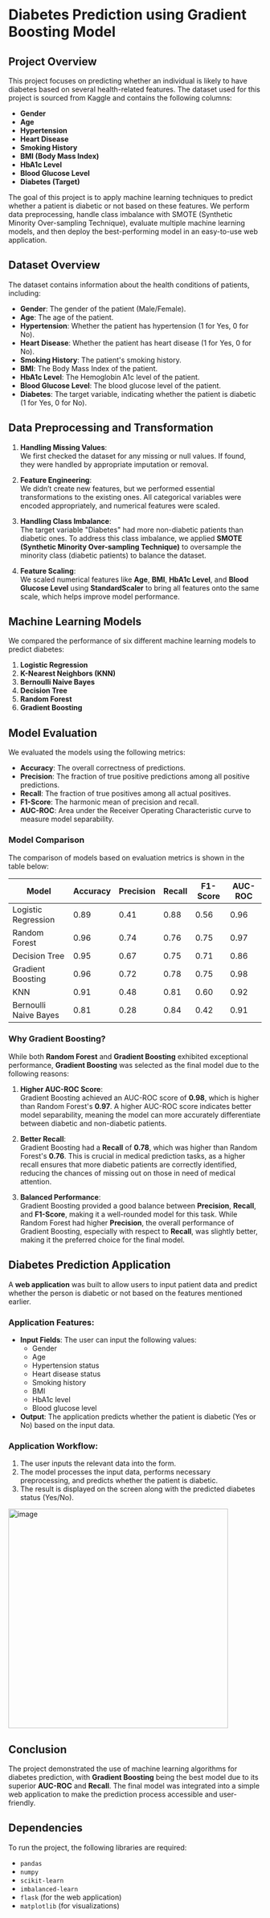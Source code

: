 # Diabetes Prediction using Gradient Boosting Model

## Project Overview
This project focuses on predicting whether an individual is likely to have diabetes based on several health-related features. The dataset used for this project is sourced from Kaggle and contains the following columns:

- **Gender**
- **Age**
- **Hypertension**
- **Heart Disease**
- **Smoking History**
- **BMI (Body Mass Index)**
- **HbA1c Level**
- **Blood Glucose Level**
- **Diabetes (Target)**

The goal of this project is to apply machine learning techniques to predict whether a patient is diabetic or not based on these features. We perform data preprocessing, handle class imbalance with SMOTE (Synthetic Minority Over-sampling Technique), evaluate multiple machine learning models, and then deploy the best-performing model in an easy-to-use web application.

## Dataset Overview
The dataset contains information about the health conditions of patients, including:
- **Gender**: The gender of the patient (Male/Female).
- **Age**: The age of the patient.
- **Hypertension**: Whether the patient has hypertension (1 for Yes, 0 for No).
- **Heart Disease**: Whether the patient has heart disease (1 for Yes, 0 for No).
- **Smoking History**: The patient's smoking history.
- **BMI**: The Body Mass Index of the patient.
- **HbA1c Level**: The Hemoglobin A1c level of the patient.
- **Blood Glucose Level**: The blood glucose level of the patient.
- **Diabetes**: The target variable, indicating whether the patient is diabetic (1 for Yes, 0 for No).

## Data Preprocessing and Transformation

1. **Handling Missing Values**:  
   We first checked the dataset for any missing or null values. If found, they were handled by appropriate imputation or removal.

2. **Feature Engineering**:  
   We didn’t create new features, but we performed essential transformations to the existing ones. All categorical variables were encoded appropriately, and numerical features were scaled.

3. **Handling Class Imbalance**:  
   The target variable "Diabetes" had more non-diabetic patients than diabetic ones. To address this class imbalance, we applied **SMOTE (Synthetic Minority Over-sampling Technique)** to oversample the minority class (diabetic patients) to balance the dataset.

4. **Feature Scaling**:  
   We scaled numerical features like **Age**, **BMI**, **HbA1c Level**, and **Blood Glucose Level** using **StandardScaler** to bring all features onto the same scale, which helps improve model performance.

## Machine Learning Models
We compared the performance of six different machine learning models to predict diabetes:

1. **Logistic Regression**
2. **K-Nearest Neighbors (KNN)**
3. **Bernoulli Naive Bayes**
4. **Decision Tree**
5. **Random Forest**
6. **Gradient Boosting**

## Model Evaluation
We evaluated the models using the following metrics:
- **Accuracy**: The overall correctness of predictions.
- **Precision**: The fraction of true positive predictions among all positive predictions.
- **Recall**: The fraction of true positives among all actual positives.
- **F1-Score**: The harmonic mean of precision and recall.
- **AUC-ROC**: Area under the Receiver Operating Characteristic curve to measure model separability.

### Model Comparison
The comparison of models based on evaluation metrics is shown in the table below:

| Model                | Accuracy | Precision | Recall | F1-Score | AUC-ROC |
|----------------------|----------|-----------|--------|----------|---------|
| Logistic Regression   | 0.89     | 0.41      | 0.88   | 0.56     | 0.96    |
| Random Forest         | 0.96     | 0.74      | 0.76   | 0.75     | 0.97    |
| Decision Tree         | 0.95     | 0.67      | 0.75   | 0.71     | 0.86    |
| Gradient Boosting     | 0.96     | 0.72      | 0.78   | 0.75     | 0.98    |
| KNN                   | 0.91     | 0.48      | 0.81   | 0.60     | 0.92    |
| Bernoulli Naive Bayes | 0.81     | 0.28      | 0.84   | 0.42     | 0.91    |

### Why Gradient Boosting?

While both **Random Forest** and **Gradient Boosting** exhibited exceptional performance, **Gradient Boosting** was selected as the final model due to the following reasons:

1. **Higher AUC-ROC Score**:  
   Gradient Boosting achieved an AUC-ROC score of **0.98**, which is higher than Random Forest's **0.97**. A higher AUC-ROC score indicates better model separability, meaning the model can more accurately differentiate between diabetic and non-diabetic patients.

2. **Better Recall**:  
   Gradient Boosting had a **Recall** of **0.78**, which was higher than Random Forest's **0.76**. This is crucial in medical prediction tasks, as a higher recall ensures that more diabetic patients are correctly identified, reducing the chances of missing out on those in need of medical attention.

3. **Balanced Performance**:  
   Gradient Boosting provided a good balance between **Precision**, **Recall**, and **F1-Score**, making it a well-rounded model for this task. While Random Forest had higher **Precision**, the overall performance of Gradient Boosting, especially with respect to **Recall**, was slightly better, making it the preferred choice for the final model.

## Diabetes Prediction Application

A **web application** was built to allow users to input patient data and predict whether the person is diabetic or not based on the features mentioned earlier. 

### Application Features:
- **Input Fields**: The user can input the following values:
  - Gender
  - Age
  - Hypertension status
  - Heart disease status
  - Smoking history
  - BMI
  - HbA1c level
  - Blood glucose level
- **Output**: The application predicts whether the patient is diabetic (Yes or No) based on the input data.

### Application Workflow:
1. The user inputs the relevant data into the form.
2. The model processes the input data, performs necessary preprocessing, and predicts whether the patient is diabetic.
3. The result is displayed on the screen along with the predicted diabetes status (Yes/No).

<img width="437" alt="image" src="https://github.com/user-attachments/assets/701b17dd-9e51-4c16-b11b-757d19a7264b" />


## Conclusion
The project demonstrated the use of machine learning algorithms for diabetes prediction, with **Gradient Boosting** being the best model due to its superior **AUC-ROC** and **Recall**. The final model was integrated into a simple web application to make the prediction process accessible and user-friendly.

## Dependencies
To run the project, the following libraries are required:
- `pandas`
- `numpy`
- `scikit-learn`
- `imbalanced-learn`
- `flask` (for the web application)
- `matplotlib` (for visualizations)
